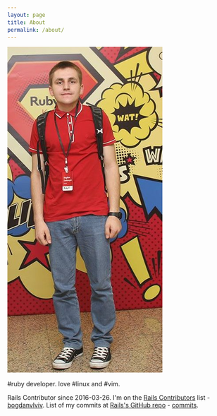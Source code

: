 ```yaml
---
layout: page
title: About
permalink: /about/
---
```


<img src="/images/bogdanvlviv1.jpg" class="photo--about">

#ruby developer. love #linux and #vim.

Rails Contributor since 2016-03-26. I'm on the [Rails Contributors][rails-contributors-url] list - [bogdanvlviv][bogdanvlviv-rails-contributor-url]. List of my commits at [Rails's GitHub repo][rails-gh] - [commits][bogdanvlviv-commits-rails-gh].

[rails-contributors-url]: http://contributors.rubyonrails.org
[bogdanvlviv-rails-contributor-url]: http://contributors.rubyonrails.org/contributors/bogdanvlviv/commits
[rails-gh]: https://github.com/rails/rails
[bogdanvlviv-commits-rails-gh]: https://github.com/rails/rails/commits/master?author=bogdanvlviv
